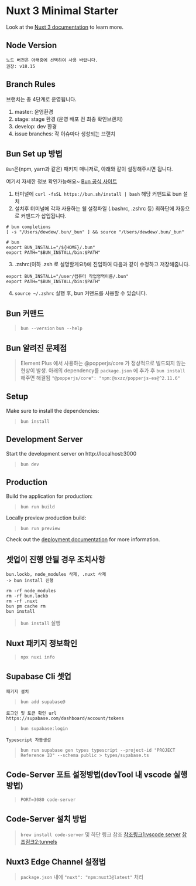 # Nuxt 3 Minimal Starter

Look at the [Nuxt 3 documentation](https://nuxt.com/docs/getting-started/introduction) to learn more.


## Node Version

```
노드 버전은 아래중에 선택하여 사용 바랍니다.
권장: v18.15
```

## Branch Rules

브랜치는 총 4단계로 운영됩니다.
1. master: 운영환경
2. stage: stage 환경 (운영 배포 전 최종 확인브랜치)
3. develop: dev 환경
4. issue branches: 각 이슈마다 생성되는 브랜치

## Bun Set up 방법

`Bun`은(npm, yarn과 같은) 패키지 매니저로, 아래와 같이 설정해주시면 됩니다.

여기서 자세한 정보 확인가능해요~ [Bun 공식 사이트](https://bun.sh/)


1. 터미널에 `curl -fsSL https://bun.sh/install | bash` 해당 커맨드로 bun 설치
2. 설치후 터미널에 각자 사용하는 쉘 설정파일 (.bashrc, .zshrc 등) 최하단에 자동으로 커맨드가 삽입됩니다.

```
# bun completions
[ -s "/Users/dewdew/.bun/_bun" ] && source "/Users/dewdew/.bun/_bun"

# bun
export BUN_INSTALL="/${HOME}/.bun"
export PATH="$BUN_INSTALL/bin:$PATH"
```

3. .zshrc(이하 .zsh 로 설명할게요!)에 진입하여 다음과 같이 수정하고 저장해줍니다.
```
export BUN_INSTALL="/user/컴퓨터 작업영역이름/.bun"
export PATH="$BUN_INSTALL/bin:$PATH"
```

4. `source ~/.zshrc` 실행 후, bun 커맨드를 사용할 수 있습니다.

## Bun 커맨드
> `bun --version`
> `bun --help`

## Bun 알려진 문제점
> Element Plus 에서 사용하는 @popperjs/core 가 정상적으로 빌드되지 않는 현상이 발생.
> 아래의 dependency를 `package.json` 에 추가 후 `bun install` 해주면 해결됨
> `"@popperjs/core": "npm:@sxzz/popperjs-es@^2.11.6"`

## Setup
Make sure to install the dependencies:

> `bun install`

## Development Server
Start the development server on http://localhost:3000

> `bun dev`

## Production
Build the application for production:

> `bun run build`

Locally preview production build:

> `bun run preview`


Check out the [deployment documentation](https://nuxt.com/docs/getting-started/deployment) for more information.

## 셋업이 진행 안될 경우 조치사항
```
bun.lockb, node_modules 삭제, .nuxt 삭제
-> bun install 진행
```
```
rm -rf node_modules
rm -rf bun.lockb
rm -rf .nuxt
bun pm cache rm
bun install
```
> `bun install` 실행

## Nuxt 패키지 정보확인
> `npx nuxi info`

## Supabase Cli 셋업
```
패키지 설치
```
> `bun add supabase@`

```
로그인 및 토큰 확인 url
https://supabase.com/dashboard/account/tokens
```
> `bun supabase:login`

```
Typescript 자동생성
```
> `bun run supabase gen types typescript --project-id "PROJECT Reference ID" --schema public > types/supabase.ts`



## Code-Server 포트 설정방법(devTool 내 vscode 실행방법)
> `PORT=3080 code-server`

## Code-Server 설치 방법
> `brew install code-server` 및 하단 링크 참조
> [참조링크1:vscode server](https://code.visualstudio.com/docs/remote/vscode-server)
> [참조링크2:tunnels](https://code.visualstudio.com/docs/remote/tunnels#_using-the-vs-code-ui)

## Nuxt3 Edge Channel 설정법
> `package.json` 내에 `"nuxt": "npm:nuxt3@latest"` 처리
